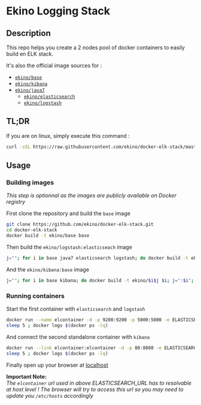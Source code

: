 # Ekino Logging Stack

## Description

This repo helps you create a 2 nodes pool of docker containers to easily build
en ELK stack.

It's also the official image sources for :
* [`ekino/base`](https://registry.hub.docker.com/u/ekino/base/)
 * [`ekino/kibana`](https://registry.hub.docker.com/u/ekino/kibana/)
 * [`ekino/java7`](https://registry.hub.docker.com/u/ekino/java7/)
   * [`ekino/elasticsearch`](https://registry.hub.docker.com/u/ekino/elasticsearch/)
   * [`ekino/logstash`](https://registry.hub.docker.com/u/ekino/logstash/)

## TL;DR

If you are on linux, simply execute this command :

```bash
curl -sSL https://raw.githubusercontent.com/ekino/docker-elk-stack/master/helper.sh | bash -s run
```

## Usage

### Building images

*This step is optionnal as the images are publicly available on Docker registry*

First clone the repository and build the `base` image
```bash
git clone https://github.com/ekino/docker-elk-stack.git
cd docker-elk-stack
docker build -t ekino/base base
```

Then build the `ekino/logstash:elasticseach` image
```bash
j=""; for i in base java7 elasticsearch logstash; do docker build -t ekino/$i$j $i; j=":$i"; done
```

And the `ekino/kibana:base` image
```bash
j=""; for i in base kibana; do docker build -t ekino/$i$j $i; j=":$i"; done
```

### Running containers

Start the first container with `elasticsearch` and `logstash`
```bash
docker run --name elcontainer -d -p 9200:9200 -p 5000:5000 -e ELASTICSEARCH_AUTH=none ekino/logstash:elasticsearch
sleep 5 ; docker logs $(docker ps -lq)
```

And connect the second standalone container with `kibana`
```bash
docker run --link elcontainer:elcontainer -d -p 80:8080 -e ELASTICSEARCH_URL="http://elcontainer:9200" ekino/kibana:base
sleep 5 ; docker logs $(docker ps -lq)
```

Finally open up your browser at [localhost](http://localhost/)

**Important Note:**  
*The `elcontainer` url used in above ELASTICSEARCH_URL has to resolvable at 
host level ! The browser will try to access this url so you may need to update 
you `/etc/hosts` accordingly*